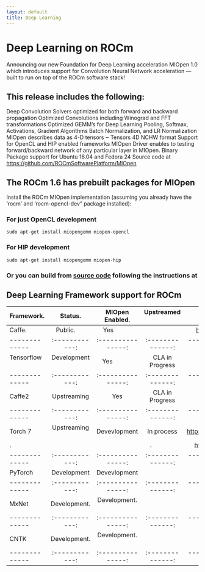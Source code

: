 ```yaml
---
layout: default
title: Deep Learning
---
```

# Deep Learning on ROCm 

Announcing our new Foundation for Deep Learning acceleration  MIOpen 1.0 which introduces support for Convolution Neural Network acceleration — built to run on top of the ROCm software stack!

## This release includes the following:

Deep Convolution Solvers  optimized for both forward and backward propagation
Optimized Convolutions including Winograd and FFT transformations
Optimized GEMM’s for Deep Learning
Pooling, Softmax, Activations, Gradient Algorithms Batch Normalization, and LR Normalization
MIOpen describes data as 4-D tensors ‒ Tensors 4D NCHW format
Support for OpenCL and HIP enabled frameworks
MIOpen Driver enables to testing forward/backward network of any particular layer in MIOpen.
Binary Package support for Ubuntu  16.04 and Fedora 24
Source code at https://github.com/ROCmSoftwarePlatform/MIOpen

## The  ROCm 1.6 has prebuilt packages for MIOpen 

Install the ROCm MIOpen implementation (assuming you already have the ‘rocm’  and ‘rocm-opencl-dev” package installed):

### For just OpenCL development  
```shell
sudo apt-get install miopengemm miopen-opencl 
```   
### For HIP development
```shell
sudo apt-get install miopengemm miopen-hip
```     
### Or you can build from [source code](https://github.com/ROCmSoftwarePlatform/MIOpen) following the instructions at 

## Deep Learning Framework support for ROCm 

|Framework.   |Status.       | MIOpen Enabled. |Upstreamed      | Current Repository 
|-------------|:------------:|:---------------:|:--------------:|----------------------------------------------------:|
|Caffe.       |Public.       | Yes             |                | https://github.com/ROCmSoftwarePlatform/hipCaffe
|-------------|:------------:|:---------------:|:--------------:|----------------------------------------------------:|
|Tensorflow   |Development   | Yes             | CLA in Progress|Notes: Working on NCCL and XLA enablement, Running   | 
|-------------|:------------:|:---------------:|:--------------:|----------------------------------------------------:|
|Caffe2       |Upstreaming   | Yes             | CLA in Progress| https://github.com/ROCmSoftwarePlatform/caffe       |                       
|-------------|:------------:|:---------------:|:--------------:|----------------------------------------------------:|
|Torch 7      |Upstreaming   | Devevlopment    |In process      | https://github.com/ROCmSoftwarePlatform/cutorch_hip |
|.            |              |                 |.               | https://github.com/ROCmSoftwarePlatform/cunn_hip    |
|-------------|:------------:|:---------------:|:--------------:|----------------------------------------------------:|
|PyTorch      |Development   | Devevlopment    |                | Comming Soon                                        |
|-------------|:------------:|:---------------:|:--------------:|----------------------------------------------------:|
|MxNet        |Development.  | Development.    |                | https://github.com/ROCmSoftwarePlatform/mxnet       |
|-------------|:------------:|:---------------:|:--------------:|----------------------------------------------------:|
|CNTK         |Development.  | Development.    |                |                                                     |
|-------------|:------------:|:---------------:|:--------------:|----------------------------------------------------:|
